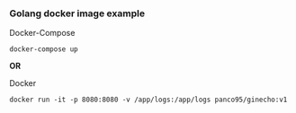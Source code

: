 ### Golang docker image example


Docker-Compose

```shell
docker-compose up
```

**OR**

Docker

```shell
docker run -it -p 8080:8080 -v /app/logs:/app/logs panco95/ginecho:v1
```